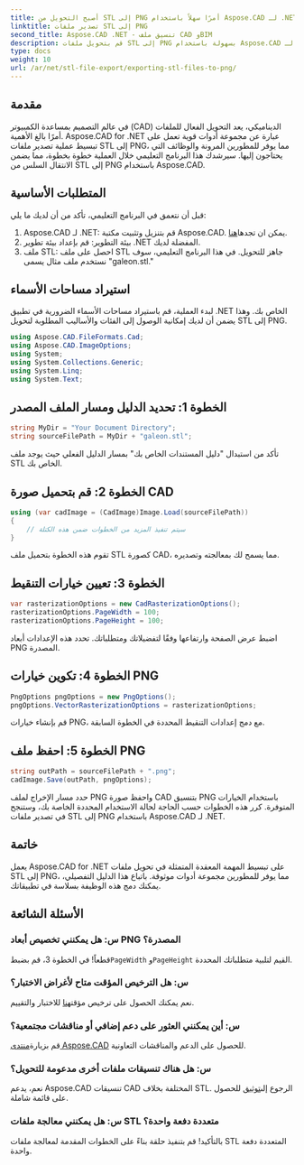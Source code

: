 ```yaml
---
title: أصبح التحويل من STL إلى PNG أمرًا سهلاً باستخدام Aspose.CAD لـ .NET
linktitle: تصدير ملفات STL إلى PNG
second_title: Aspose.CAD .NET - تنسيق ملف CAD وBIM
description: قم بتحويل ملفات STL إلى PNG بسهولة باستخدام Aspose.CAD لـ .NET. اتبع دليلنا خطوة بخطوة للتكامل السلس. التحميل الان!
type: docs
weight: 10
url: /ar/net/stl-file-export/exporting-stl-files-to-png/
---
```

## مقدمة
في عالم التصميم بمساعدة الكمبيوتر (CAD) الديناميكي، يعد التحويل الفعال للملفات أمرًا بالغ الأهمية. Aspose.CAD for .NET عبارة عن مجموعة أدوات قوية تعمل على تبسيط عملية تصدير ملفات STL إلى PNG، مما يوفر للمطورين المرونة والوظائف التي يحتاجون إليها. سيرشدك هذا البرنامج التعليمي خلال العملية خطوة بخطوة، مما يضمن الانتقال السلس من STL إلى PNG باستخدام Aspose.CAD.
## المتطلبات الأساسية
قبل أن نتعمق في البرنامج التعليمي، تأكد من أن لديك ما يلي:
1.  Aspose.CAD لـ .NET: قم بتنزيل وتثبيت مكتبة Aspose.CAD. يمكن ان تجدها[هنا](https://releases.aspose.com/cad/net/).
2. بيئة التطوير: قم بإعداد بيئة تطوير .NET المفضلة لديك.
3. ملف STL: احصل على ملف STL جاهز للتحويل. في هذا البرنامج التعليمي، سوف نستخدم ملف مثال يسمى "galeon.stl."
## استيراد مساحات الأسماء
لبدء العملية، قم باستيراد مساحات الأسماء الضرورية في تطبيق .NET الخاص بك. وهذا يضمن أن لديك إمكانية الوصول إلى الفئات والأساليب المطلوبة لتحويل STL إلى PNG.
```csharp
using Aspose.CAD.FileFormats.Cad;
using Aspose.CAD.ImageOptions;
using System;
using System.Collections.Generic;
using System.Linq;
using System.Text;
```
## الخطوة 1: تحديد الدليل ومسار الملف المصدر
```csharp
string MyDir = "Your Document Directory";
string sourceFilePath = MyDir + "galeon.stl";
```
تأكد من استبدال "دليل المستندات الخاص بك" بمسار الدليل الفعلي حيث يوجد ملف STL الخاص بك.
## الخطوة 2: قم بتحميل صورة CAD
```csharp
using (var cadImage = (CadImage)Image.Load(sourceFilePath))
{
    // سيتم تنفيذ المزيد من الخطوات ضمن هذه الكتلة
}
```
تقوم هذه الخطوة بتحميل ملف STL كصورة CAD، مما يسمح لك بمعالجته وتصديره.
## الخطوة 3: تعيين خيارات التنقيط
```csharp
var rasterizationOptions = new CadRasterizationOptions();
rasterizationOptions.PageWidth = 100;
rasterizationOptions.PageHeight = 100;
```
اضبط عرض الصفحة وارتفاعها وفقًا لتفضيلاتك ومتطلباتك. تحدد هذه الإعدادات أبعاد PNG المصدرة.
## الخطوة 4: تكوين خيارات PNG
```csharp
PngOptions pngOptions = new PngOptions();
pngOptions.VectorRasterizationOptions = rasterizationOptions;
```
قم بإنشاء خيارات PNG، مع دمج إعدادات التنقيط المحددة في الخطوة السابقة.
## الخطوة 5: احفظ ملف PNG
```csharp
string outPath = sourceFilePath + ".png";
cadImage.Save(outPath, pngOptions);
```
حدد مسار الإخراج لملف PNG واحفظ صورة CAD بتنسيق PNG باستخدام الخيارات المتوفرة.
كرر هذه الخطوات حسب الحاجة لحالة الاستخدام المحددة الخاصة بك، وستنجح في تصدير ملفات STL إلى PNG باستخدام Aspose.CAD لـ .NET.
## خاتمة
يعمل Aspose.CAD for .NET على تبسيط المهمة المعقدة المتمثلة في تحويل ملفات STL إلى PNG، مما يوفر للمطورين مجموعة أدوات موثوقة. باتباع هذا الدليل التفصيلي، يمكنك دمج هذه الوظيفة بسلاسة في تطبيقاتك.
## الأسئلة الشائعة
### س: هل يمكنني تخصيص أبعاد PNG المصدرة؟
 قطعاً! في الخطوة 3، قم بضبط`PageWidth` و`PageHeight` القيم لتلبية متطلباتك المحددة.
### س: هل الترخيص المؤقت متاح لأغراض الاختبار؟
 نعم يمكنك الحصول على ترخيص مؤقت[هنا](https://purchase.aspose.com/temporary-license/) للاختبار والتقييم.
### س: أين يمكنني العثور على دعم إضافي أو مناقشات مجتمعية؟
 قم بزيارة[منتدى Aspose.CAD](https://forum.aspose.com/c/cad/19) للحصول على الدعم والمناقشات التعاونية.
### س: هل هناك تنسيقات ملفات أخرى مدعومة للتحويل؟
 نعم، يدعم Aspose.CAD تنسيقات CAD المختلفة بخلاف STL. الرجوع إلى[توثيق](https://reference.aspose.com/cad/net/) للحصول على قائمة شاملة.
### س: هل يمكنني معالجة ملفات STL متعددة دفعة واحدة؟
بالتأكيد! قم بتنفيذ حلقة بناءً على الخطوات المقدمة لمعالجة ملفات STL المتعددة دفعة واحدة.
